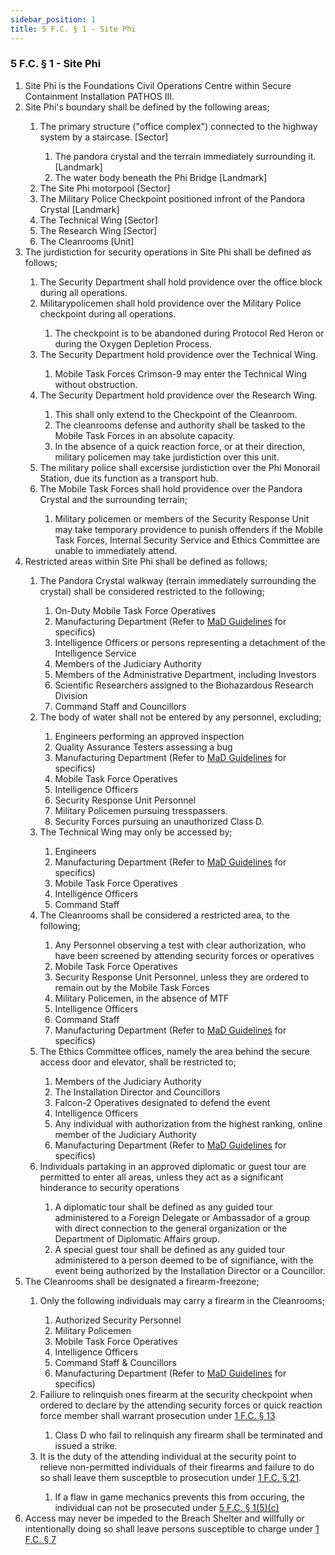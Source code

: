 ```yaml
---
sidebar_position: 1
title: 5 F.C. § 1 - Site Phi
---
```


<h3 id="FC5.1">5 F.C. § 1 - Site Phi</h3>
<ol type="1">
	<li>Site Phi is the Foundations Civil Operations Centre within Secure Containment Installation PATHOS III.</li>
	<li>Site Phi's boundary shall be defined by the following areas;</li>
	<ol style={{'list-style' : 'lower-alpha'}}>
		<li>The primary structure ("office complex") connected to the highway system by a staircase.  [Sector]</li>
		<ol style={{'list-style' : 'lower-roman'}}>
			<li>The pandora crystal and the terrain immediately surrounding it. [Landmark]</li>
			<li>The water body beneath the Phi Bridge [Landmark]</li>
		</ol>
		<li>The Site Phi motorpool [Sector]</li>
		<li>The Military Police Checkpoint positioned infront of the Pandora Crystal [Landmark]</li>
		<li>The Technical Wing [Sector]</li>
		<li>The Research Wing [Sector]</li>
		<li>The Cleanrooms [Unit]</li>
	</ol>
	<li>The jurdistiction for security operations in Site Phi shall be defined as follows;</li>
	<ol style={{'list-style' : 'lower-alpha'}}>
		<li>The Security Department shall hold providence over the office block during all operations.</li>
		<li>Militarypolicemen shall hold providence over the Military Police checkpoint during all operations.</li>
		<ol style={{'list-style' : 'lower-roman'}}>
			<li>The checkpoint is to be abandoned during Protocol Red Heron or during the Oxygen Depletion Process.</li>
		</ol>
		<li>The Security Department hold providence over the Technical Wing.</li>
		<ol style={{'list-style' : 'lower-roman'}}>
			<li>Mobile Task Forces Crimson-9 may enter the Technical Wing without obstruction.</li>
		</ol>
		<li>The Security Department hold providence over the Research Wing.</li>
		<ol style={{'list-style' : 'lower-roman'}}>
			<li>This shall only extend to the Checkpoint of the Cleanroom.</li>
			<li>The cleanrooms defense and authority shall be tasked to the Mobile Task Forces in an absolute capacity.</li>
			<li>In the absence of a quick reaction force, or at their direction, military policemen may take jurdistiction over this unit.</li>
		</ol>	
		<li>The military police shall excersise jurdistiction over the Phi Monorail Station, due its function as a transport hub.</li>
		<li>The Mobile Task Forces shall hold providence over the Pandora Crystal and the surrounding terrain;</li>
		<ol style={{'list-style' : 'lower-roman'}}>
			<li>Military policemen or members of the Security Response Unit may take temporary providence to punish offenders if the Mobile Task Forces, Internal Security Service and Ethics Committee are unable to immediately attend.</li>
		</ol>
	</ol>
	<li>Restricted areas within Site Phi shall be defined as follows;</li>
	<ol style={{'list-style' : 'lower-alpha'}}>
		<li>The Pandora Crystal walkway (terrain immediately surrounding the crystal) shall be considered restricted to the following;</li>
		<ol style={{'list-style' : 'lower-roman'}}>
			<li>On-Duty Mobile Task Force Operatives</li>
			<li>Manufacturing Department (Refer to <a href="https://legislation.scpfofficial.com/departments/manufacturing_department/priveleges">MaD Guidelines</a> for specifics)</li>
			<li>Intelligence Officers or persons representing a detachment of the Intelligence Service</li>
			<li>Members of the Judiciary Authority</li>
			<li>Members of the Administrative Department, including Investors</li>
			<li>Scientific Researchers assigned to the Biohazardous Research Division</li>
			<li>Command Staff and Councillors</li>
		</ol>
		<li>The body of water shall not be entered by any personnel, excluding;</li>
		<ol style={{'list-style' : 'lower-roman'}}>
			<li>Engineers performing an approved inspection</li>
			<li>Quality Assurance Testers assessing a bug</li>
			<li>Manufacturing Department (Refer to <a href="https://legislation.scpfofficial.com/departments/manufacturing_department/priveleges">MaD Guidelines</a> for specifics)</li>
			<li>Mobile Task Force Operatives</li>
			<li>Intelligence Officers</li>
			<li>Security Response Unit Personnel</li>
			<li>Military Policemen pursuing tresspassers.</li>
			<li>Security Forces pursuing an unauthorized Class D.</li>
		</ol>
		<li>The Technical Wing may only be accessed by;</li>
		<ol style={{'list-style' : 'lower-roman'}}>
			<li>Engineers</li>
			<li>Manufacturing Department (Refer to <a href="https://legislation.scpfofficial.com/departments/manufacturing_department/priveleges">MaD Guidelines</a> for specifics)</li>
			<li>Mobile Task Force Operatives</li>
			<li>Intelligence Officers</li>
			<li>Command Staff</li>
		</ol>
		<li>The Cleanrooms shall be considered a restricted area, to the following;</li>
		<ol style={{'list-style' : 'lower-roman'}}>
			<li>Any Personnel observing a test with clear authorization, who have been screened by attending security forces or operatives</li>
			<li>Mobile Task Force Operatives</li>
			<li>Security Response Unit Personnel, unless they are ordered to remain out by the Mobile Task Forces</li>
			<li>Military Policemen, in the absence of MTF</li>
			<li>Intelligence Officers</li>
			<li>Command Staff</li>
			<li>Manufacturing Department (Refer to <a href="https://legislation.scpfofficial.com/departments/manufacturing_department/priveleges">MaD Guidelines</a> for specifics)</li>
		</ol>
		<li>The Ethics Committee offices, namely the area behind the secure access door and elevator, shall be restricted to;</li>
		<ol style={{'list-style' : 'lower-roman'}}>
			<li>Members of the Judiciary Authority</li>
			<li>The Installation Director and Councillors</li>
			<li>Falcon-2 Operatives designated to defend the event</li>
			<li>Intelligence Officers</li>
			<li>Any individual with authorization from the highest ranking, online member of the Judiciary Authority</li>
			<li>Manufacturing Department (Refer to <a href="https://legislation.scpfofficial.com/departments/manufacturing_department/priveleges">MaD Guidelines</a> for specifics)</li>
		</ol>
		<li>Individuals partaking in an approved diplomatic or guest tour are permitted to enter all areas, unless they act as a significant hinderance to security operations</li>
		<ol style={{'list-style' : 'lower-roman'}}>
			<li>A diplomatic tour shall be defined as any guided tour administered to a Foreign Delegate or Ambassador of a group with direct connection to the general organization or the Department of Diplomatic Affairs group.</li>
			<li>A special guest tour shall be defined as any guided tour administered to a person deemed to be of signifiance, with the event being authorized by the Installation Director or a Councillor.</li>
		</ol>
	</ol>
	<li>The Cleanrooms shall be designated a firearm-freezone;</li>
	<ol style={{'list-style' : 'lower-alpha'}}>
		<li>Only the following individuals may carry a firearm in the Cleanrooms;</li>
		<ol style={{'list-style' : 'lower-roman'}}>
			<li>Authorized Security Personnel</li>
			<li>Military Policemen</li>
			<li>Mobile Task Force Operatives</li>
			<li>Intelligence Officers</li>
			<li>Command Staff & Councillors</li>
			<li>Manufacturing Department (Refer to <a href="https://legislation.scpfofficial.com/departments/manufacturing_department/priveleges">MaD Guidelines</a> for specifics)</li>
		</ol>
		<li>Failiure to relinquish ones firearm at the security checkpoint when ordered to declare by the attending security forces or quick reaction force member shall warrant prosecution under <a href="https://legislation.scpfofficial.com/foundation_code/penal_code/criminal_articles/article_thirteen">1 F.C. § 13</a></li>
		<ol style={{'list-style' : 'lower-roman'}}>
			<li>Class D who fail to relinquish any firearm shall be terminated and issued a strike.</li>
		</ol>
		<li>It is the duty of the attending individual at the security point to relieve non-permitted individuals of their firearms and failure to do so shall leave them susceptble to prosecution under <a href="https://legislation.scpfofficial.com/foundation_code/penal_code/criminal_articles/article_twentyone">1 F.C. § 21</a>.</li>
		<ol style={{'list-style' : 'lower-roman'}}>
			<li>If a flaw in game mechanics prevents this from occuring, the individual can not be prosecuted under <a href="https://legislation.scpfofficial.com/foundation_code/ordinances/area_ordinance/site_phi">5 F.C. § 1(5)(c)</a></li>
		</ol>
	</ol>
	<li>Access may never be impeded to the Breach Shelter and willfully or intentionally doing so shall leave persons susceptible to charge under <a href="https://legislation.scpfofficial.com/foundation_code/penal_code/criminal_articles/article_seven">1 F.C. § 7</a></li>
</ol>